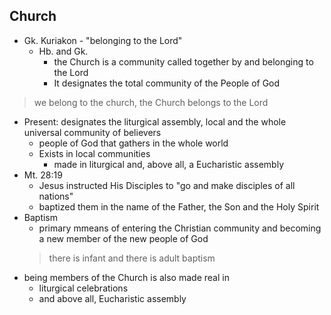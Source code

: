 ## Church
- Gk. Kuriakon - "belonging to the Lord"
	- Hb. and Gk. 
		- the Church is a community called together by and belonging to the Lord
		- It designates the total community of the People of God
> we belong to the church, the Church belongs to the Lord
- Present: designates the liturgical assembly, local and the whole universal community of believers
	- people of God that gathers in the whole world
	- Exists in local communities
		- made in liturgical and, above all, a Eucharistic assembly
- Mt. 28:19
	- Jesus instructed His Disciples to "go and make disciples of all nations"
	- baptized them in the name of the Father, the Son and the Holy Spirit
- Baptism 
	- primary mmeans of entering the Christian community and becoming a new member of the new people of God
	> there is infant and there is adult baptism
- being members of the Church is also made real in
	- liturgical celebrations
	- and above all, Eucharistic assembly
